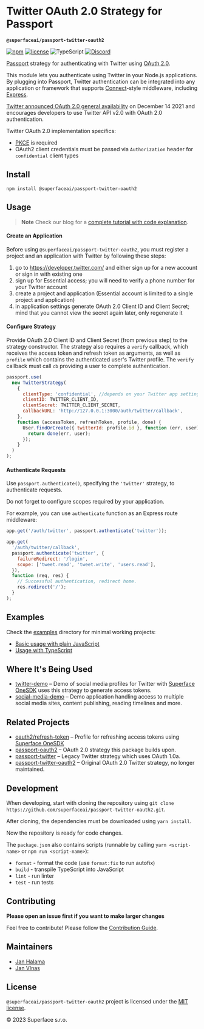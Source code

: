 # Twitter OAuth 2.0 Strategy for Passport

**`@superfaceai/passport-twitter-oauth2`**

[![npm](https://img.shields.io/npm/v/@superfaceai/passport-twitter-oauth2)](https://www.npmjs.com/package/@superfaceai/passport-twitter-oauth2)
[![license](https://img.shields.io/npm/l/@superfaceai/passport-twitter-oauth2)](LICENSE)
![TypeScript](https://img.shields.io/static/v1?message=TypeScript&&logoColor=ffffff&color=007acc&labelColor=5c5c5c&label=built%20with)
[![Discord](https://img.shields.io/discord/819563244418105354?logo=discord&logoColor=fff)](https://sfc.is/discord)

[Passport](http://passportjs.org/) strategy for authenticating with Twitter using [OAuth 2.0](https://developer.twitter.com/en/docs/authentication/oauth-2-0).

This module lets you authenticate using Twitter in your Node.js applications.
By plugging into Passport, Twitter authentication can be integrated into any application or framework that supports
[Connect](http://www.senchalabs.org/connect/)-style middleware, including
[Express](http://expressjs.com/).

[Twitter announced OAuth 2.0 general availability](https://twittercommunity.com/t/announcing-oauth-2-0-general-availability/163555) on December 14 2021 and encourages developers to use Twitter API v2.0 with OAuth 2.0 authentication.

Twitter OAuth 2.0 implementation specifics:

- [PKCE](https://datatracker.ietf.org/doc/html/rfc7636) is required
- OAuth2 client credentials must be passed via `Authorization` header for `confidential` client types

## Install

```shell
npm install @superfaceai/passport-twitter-oauth2
```

## Usage

> **Note**
> Check our blog for a [complete tutorial with code explanation](https://superface.ai/blog/twitter-oauth2-passport?ref=github-passport-twitter-oauth2).

#### Create an Application

Before using `@superfaceai/passport-twitter-oauth2`, you must register a project and an application with Twitter by following these steps:

1. go to https://developer.twitter.com/ and either sign up for a new account or sign in with existing one
1. sign up for Essential access; you will need to verify a phone number for your Twitter account
1. create a project and application (Essential account is limited to a single project and application)
1. in application settings generate OAuth 2.0 Client ID and Client Secret; mind that you cannot view the secret again later, only regenerate it

#### Configure Strategy

Provide OAuth 2.0 Client ID and Client Secret (from previous step)
to the strategy constructor. The strategy
also requires a `verify` callback, which receives the access token and
refresh token as arguments, as well as `profile` which contains the
authenticated user's Twitter profile. The `verify` callback must call `cb`
providing a user to complete authentication.

```javascript
passport.use(
  new TwitterStrategy(
    {
      clientType: 'confidential', //depends on your Twitter app settings, valid values are `confidential` or `public`
      clientID: TWITTER_CLIENT_ID,
      clientSecret: TWITTER_CLIENT_SECRET,
      callbackURL: 'http://127.0.0.1:3000/auth/twitter/callback',
    },
    function (accessToken, refreshToken, profile, done) {
      User.findOrCreate({ twitterId: profile.id }, function (err, user) {
        return done(err, user);
      });
    }
  )
);
```

#### Authenticate Requests

Use `passport.authenticate()`, specifying the `'twitter'` strategy, to
authenticate requests.

Do not forget to configure scopes required by your application.

For example, you can use `authenticate` function as an Express route middleware:

```javascript
app.get('/auth/twitter', passport.authenticate('twitter'));

app.get(
  '/auth/twitter/callback',
  passport.authenticate('twitter', {
    failureRedirect: '/login',
    scope: ['tweet.read', 'tweet.write', 'users.read'],
  }),
  function (req, res) {
    // Successful authentication, redirect home.
    res.redirect('/');
  }
);
```

## Examples

Check the [examples](examples/) directory for minimal working projects:

- [Basic usage with plain JavaScript](examples/basic-usage/)
- [Usage with TypeScript](examples/with-typescript/)

## Where It's Being Used

- [twitter-demo](https://github.com/superfaceai/twitter-demo) – Demo of social media profiles for Twitter with [Superface OneSDK][one-sdk] uses this strategy to generate access tokens.
- [social-media-demo](https://github.com/superfaceai/social-media-demo) – Demo application handling access to multiple social media sites, content publishing, reading timelines and more.

## Related Projects

- [oauth2/refresh-token](https://superface.ai/oauth2/refresh-token?provider=twitter) – Profile for refreshing access tokens using [Superface OneSDK][one-sdk]
- [passport-oauth2](https://github.com/jaredhanson/passport-oauth2) – OAuth 2.0 strategy this package builds upon.
- [passport-twitter](https://github.com/jaredhanson/passport-twitter) – Legacy Twitter strategy which uses OAuth 1.0a.
- [passport-twitter-oauth2](https://github.com/balanced-mt/passport-twitter-oauth2) – Original OAuth 2.0 Twitter strategy, no longer maintained.

## Development

When developing, start with cloning the repository using `git clone https://github.com/superfaceai/passport-twitter-oauth2.git`.

After cloning, the dependencies must be downloaded using `yarn install`.

Now the repository is ready for code changes.

The `package.json` also contains scripts (runnable by calling `yarn <script-name>` or `npm run <script-name>`):

- `format` - format the code (use `format:fix` to run autofix)
- `build` - transpile TypeScript into JavaScript
- `lint` - run linter
- `test` - run tests

## Contributing

**Please open an issue first if you want to make larger changes**

Feel free to contribute! Please follow the [Contribution Guide](CONTRIBUTING.md).

## Maintainers

- [Jan Halama](https://github.com/janhalama)
- [Jan Vlnas](https://github.com/jnv)

## License

`@superfaceai/passport-twitter-oauth2` project is licensed under the [MIT license](LICENSE).

© 2023 Superface s.r.o.

[one-sdk]: https://github.com/superfaceai/one-sdk-js
